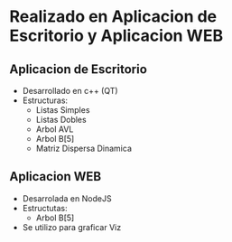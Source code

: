 # Realizado en Aplicacion de Escritorio y Aplicacion WEB

## Aplicacion de Escritorio
 * Desarrollado en c++ (QT)
 * Estructuras:
   + Listas Simples
   + Listas Dobles
   + Arbol AVL
   + Arbol B[5]
   + Matriz Dispersa Dinamica
   
   
   
## Aplicacion WEB
  * Desarrolada en NodeJS
  * Estructutas:
    + Arbol B[5]
  * Se utilizo para graficar Viz
  
  
 
 
